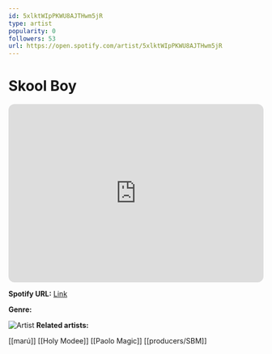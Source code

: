 ```yaml
---
id: 5xlktWIpPKWU8AJTHwm5jR
type: artist
popularity: 0
followers: 53
url: https://open.spotify.com/artist/5xlktWIpPKWU8AJTHwm5jR
---
```

# Skool Boy

<iframe style="border-radius:12px" src="https://open.spotify.com/embed/artist/5xlktWIpPKWU8AJTHwm5jR" width="100%" height="352" frameBorder="0" allowfullscreen="" allow="autoplay; clipboard-write; encrypted-media; fullscreen; picture-in-picture" loading="lazy"></iframe>

**Spotify URL:** [Link](https://open.spotify.com/artist/5xlktWIpPKWU8AJTHwm5jR)

**Genre:** 

![Artist]()
**Related artists:**

[[marú]]
[[Holy Modee]]
[[Paolo Magic]]
[[producers/SBM]]
